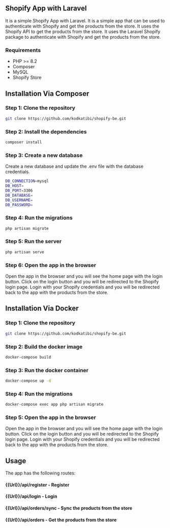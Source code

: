 ## Shopify App with Laravel

It is a simple Shopify App with Laravel. It is a simple app that can be used to authenticate with Shopify and get the products from the store. It uses the Shopify API to get the products from the store. It uses the Laravel Shopify package to authenticate with Shopify and get the products from the store.

### Requirements
- PHP >= 8.2
- Composer
- MySQL
- Shopify Store


## Installation Via Composer


### Step 1: Clone the repository
```bash
git clone https://github.com/kodkatibi/shopify-be.git
```
### Step 2: Install the dependencies
```bash
composer install
```
### Step 3: Create a new database
Create a new database and update the .env file with the database credentials.
```bash
DB_CONNECTION=mysql
DB_HOST=
DB_PORT=3306
DB_DATABASE=
DB_USERNAME=
DB_PASSWORD=
```
### Step 4: Run the migrations
```bash
php artisan migrate
```
### Step 5: Run the server
```bash
php artisan serve
```
### Step 6: Open the app in the browser
Open the app in the browser and you will see the home page with the login button. Click on the login button and you will be redirected to the Shopify login page. Login with your Shopify credentials and you will be redirected back to the app with the products from the store.

## Installation Via Docker
### Step 1: Clone the repository
```bash
git clone https://github.com/kodkatibi/shopify-be.git
```
### Step 2: Build the docker image
```bash
docker-compose build
```
### Step 3: Run the docker container
```bash
docker-compose up -d
```
### Step 4: Run the migrations
```bash
docker-compose exec app php artisan migrate
```
### Step 5: Open the app in the browser
Open the app in the browser and you will see the home page with the login button. Click on the login button and you will be redirected to the Shopify login page. Login with your Shopify credentials and you will be redirected back to the app with the products from the store.


## Usage
The app has the following routes:
#### {{Url}}/api/register - Register
#### {{Url}}/api/login - Login 
#### {{Url}}/api/orders/sync - Sync the products from the store
#### {{Url}}/api/orders - Get the products from the store
